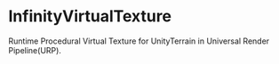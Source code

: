 # InfinityVirtualTexture
Runtime Procedural Virtual Texture for UnityTerrain in Universal Render Pipeline(URP).

